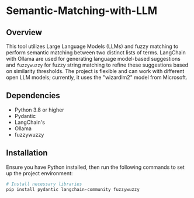 # Semantic-Matching-with-LLM

## Overview
This tool utilizes Large Language Models (LLMs) and fuzzy matching to perform semantic matching between two distinct lists of terms. LangChain with Ollama are used for generating language model-based suggestions and `fuzzywuzzy` for fuzzy string matching to refine these suggestions based on similarity thresholds. The project is flexible and can work with different open LLM models; currently, it uses the "wizardlm2" model from Microsoft.


## Dependencies
- Python 3.8 or higher
- Pydantic
- LangChain's
- Ollama
- fuzzywuzzy

## Installation

Ensure you have Python installed, then run the following commands to set up the project environment:

```bash
# Install necessary libraries
pip install pydantic langchain-community fuzzywuzzy

